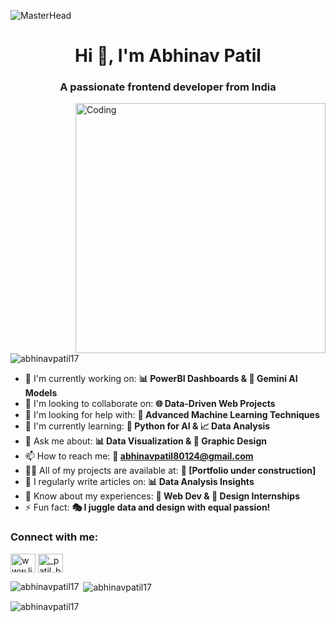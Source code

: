 ![MasterHead](https://1.bp.blogspot.com/-7A4WynwLsMw/XbBpCXG8fHI/AAAAAAAAMt4/uOa1bpLskYgrwGbllhSu2SDj_Mig8SXJQCLcBGAsYHQ/s1600/2000_600px.gif
)
<h1 align="center">Hi 👋, I'm Abhinav Patil</h1>
<h3 align="center">A passionate frontend developer from India</h3>
<img align="right" alt="Coding" width="400" src="[https://cdn.dribbble.com/users/1162077/screenshots/3848914/programmer.gif](https://www.linkedin.com/pulse/4-things-you-should-know-career-data-analytics-jonathan-osagie/)"/>

<p align="left"> <img src="https://komarev.com/ghpvc/?username=abhinavpatil17&label=Profile%20views&color=0e75b6&style=flat" alt="abhinavpatil17" /> </p>

- 🔭 I'm currently working on: **📊 PowerBI Dashboards & 🤖 Gemini AI Models**
- 👯 I'm looking to collaborate on: **🌐 Data-Driven Web Projects**
- 🤝 I'm looking for help with: **🧠 Advanced Machine Learning Techniques**
- 🌱 I'm currently learning: **🐍 Python for AI & 📈 Data Analysis**
- 💬 Ask me about: **📊 Data Visualization & 🎨 Graphic Design**
- 📫 How to reach me: **📧 abhinavpatil80124@gmail.com**
- 👨‍💻 All of my projects are available at: **🚧 [Portfolio under construction]**
- 📝 I regularly write articles on: **📊 Data Analysis Insights**
- 📄 Know about my experiences: **💼 Web Dev & 🎨 Design Internships**
- ⚡ Fun fact: **🎭 I juggle data and design with equal passion!**

<h3 align="left">Connect with me:</h3>
<p align="left">
<a href="https://linkedin.com/in/www.linkedin.com/in/abhinav-patil-developer" target="blank"><img align="center" src="https://raw.githubusercontent.com/rahuldkjain/github-profile-readme-generator/master/src/images/icons/Social/linked-in-alt.svg" alt="www.linkedin.com/in/abhinav-patil-developer" height="30" width="40" /></a>
<a href="https://instagram.com/_patil_bhau_" target="blank"><img align="center" src="https://raw.githubusercontent.com/rahuldkjain/github-profile-readme-generator/master/src/images/icons/Social/instagram.svg" alt="_patil_bhau_" height="30" width="40" /></a>
</p>

<p><img align="left" src="https://github-readme-stats.vercel.app/api/top-langs?username=abhinavpatil17&show_icons=true&locale=en&layout=compact" alt="abhinavpatil17" /></p>

<p>&nbsp;<img align="center" src="https://github-readme-stats.vercel.app/api?username=abhinavpatil17&show_icons=true&locale=en" alt="abhinavpatil17" /></p>

<p><img align="center" src="https://github-readme-streak-stats.herokuapp.com/?user=abhinavpatil17&" alt="abhinavpatil17" /></p>
